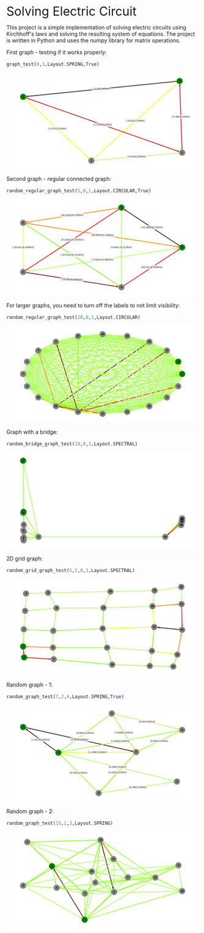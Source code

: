 <font size="6">
Solving Electric Circuit
</font>
<br>

This project is a simple implementation of solving electric circuits using Kirchhoff's laws and solving the resulting system of equations. The project is written in Python and uses the numpy library for matrix operations.

First graph - testing if it works properly:
```python
graph_test(0,3,Layout.SPRING,True)
```
![pierwszy_graf](./Figure_1.png)


Second graph - regular connected graph:
```python
random_regular_graph_test(5,0,1,Layout.CIRCULAR,True)
```
![drugi_graf](./Figure_2.png)


For larger graphs, you need to turn off the labels to not limit visibility:
```python
random_regular_graph_test(20,0,1,Layout.CIRCULAR)
```
![trzeci_graf](./Figure_3.png)

Graph with a bridge:
```python
random_bridge_graph_test(20,0,1,Layout.SPECTRAL)
```
![czwarty_graf](./Figure_4.png)

2D grid graph:
```python
random_grid_graph_test(5,5,0,1,Layout.SPECTRAL)
```
![piąty_graf](./Figure_5.png)

Random graph - 1:
```python
random_graph_test(7,2,4,Layout.SPRING,True)
```
![szósty_graf](./Figure_6.png)

Random graph - 2:
```python
random_graph_test(15,1,3,Layout.SPRING)
```
![siódmy_graf](./Figure_7.png)
